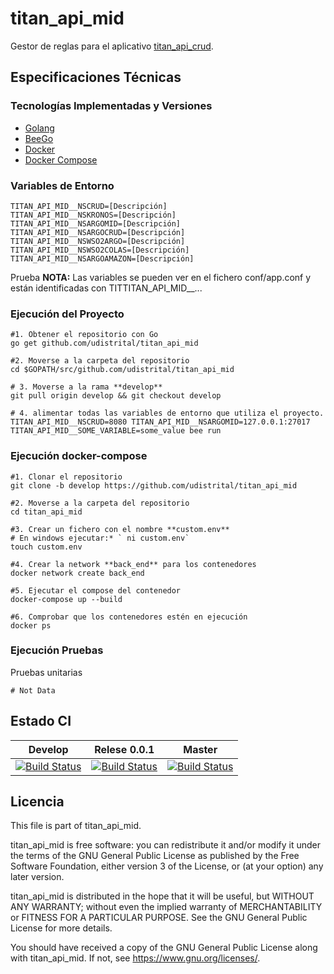 # titan_api_mid

Gestor de reglas para el aplicativo [titan_api_crud](https://github.com/udistrital/titan_api_crud).

## Especificaciones Técnicas

### Tecnologías Implementadas y Versiones
* [Golang](https://github.com/udistrital/introduccion_oas/blob/master/instalacion_de_herramientas/golang.md)
* [BeeGo](https://github.com/udistrital/introduccion_oas/blob/master/instalacion_de_herramientas/beego.md)
* [Docker](https://docs.docker.com/engine/install/ubuntu/)
* [Docker Compose](https://docs.docker.com/compose/)

### Variables de Entorno
```shell
TITAN_API_MID__NSCRUD=[Descripción]
TITAN_API_MID__NSKRONOS=[Descripción]
TITAN_API_MID__NSARGOMID=[Descripción]
TITAN_API_MID__NSARGOCRUD=[Descripción]
TITAN_API_MID__NSWSO2ARGO=[Descripción]
TITAN_API_MID__NSWSO2COLAS=[Descripción]
TITAN_API_MID__NSARGOAMAZON=[Descripción]
```
Prueba
**NOTA:** Las variables se pueden ver en el fichero conf/app.conf y están identificadas con TITTITAN_API_MID__...

### Ejecución del Proyecto
```shell
#1. Obtener el repositorio con Go
go get github.com/udistrital/titan_api_mid

#2. Moverse a la carpeta del repositorio
cd $GOPATH/src/github.com/udistrital/titan_api_mid

# 3. Moverse a la rama **develop**
git pull origin develop && git checkout develop

# 4. alimentar todas las variables de entorno que utiliza el proyecto.
TITAN_API_MID__NSCRUD=8080 TITAN_API_MID__NSARGOMID=127.0.0.1:27017 TITAN_API_MID__SOME_VARIABLE=some_value bee run
```

### Ejecución docker-compose
```shell
#1. Clonar el repositorio
git clone -b develop https://github.com/udistrital/titan_api_mid

#2. Moverse a la carpeta del repositorio
cd titan_api_mid

#3. Crear un fichero con el nombre **custom.env**
# En windows ejecutar:* ` ni custom.env`
touch custom.env

#4. Crear la network **back_end** para los contenedores
docker network create back_end

#5. Ejecutar el compose del contenedor
docker-compose up --build

#6. Comprobar que los contenedores estén en ejecución
docker ps
```

### Ejecución Pruebas
Pruebas unitarias
```shell
# Not Data
```
## Estado CI

| Develop | Relese 0.0.1 | Master |
| -- | -- | -- |
| [![Build Status](https://hubci.portaloas.udistrital.edu.co/api/badges/udistrital/titan_api_mid/status.svg?ref=refs/heads/develop)](https://hubci.portaloas.udistrital.edu.co/udistrital/titan_api_mid) | [![Build Status](https://hubci.portaloas.udistrital.edu.co/api/badges/udistrital/titan_api_mid/status.svg?ref=refs/heads/release/0.0.1)](https://hubci.portaloas.udistrital.edu.co/udistrital/titan_api_mid) | [![Build Status](https://hubci.portaloas.udistrital.edu.co/api/badges/udistrital/titan_api_mid/status.svg)](https://hubci.portaloas.udistrital.edu.co/udistrital/titan_api_mid) |

## Licencia

This file is part of titan_api_mid.

titan_api_mid is free software: you can redistribute it and/or modify it under the terms of the GNU General Public License as published by the Free Software Foundation, either version 3 of the License, or (at your option) any later version.

titan_api_mid is distributed in the hope that it will be useful, but WITHOUT ANY WARRANTY; without even the implied warranty of MERCHANTABILITY or FITNESS FOR A PARTICULAR PURPOSE. See the GNU General Public License for more details.

You should have received a copy of the GNU General Public License along with titan_api_mid. If not, see https://www.gnu.org/licenses/.

